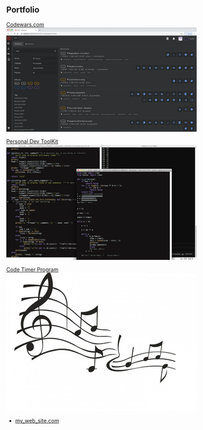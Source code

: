 ## Portfolio

[Codewars.com](/codewars_page.md)
<img src="images/codewars kata.png?raw=true"/>

[Personal Dev ToolKit](/toolkit_page.md)
<img src="images/dev_toolz.png?raw=true"/>

[Code Timer Program](/C_translations.md)
<img src="images/jazz notes.jpg?raw=true"/>

- [my_web_site.com](http://example.com/)
